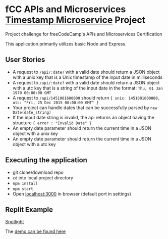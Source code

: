 # fCC APIs and Microservices [Timestamp Microservice](https://www.freecodecamp.org/learn/apis-and-microservices/apis-and-microservices-projects/timestamp-microservice) Project

Project challenge for freeCodeCamp's APIs and Microservices Certification

This application primarily utilizes basic Node and Express.

## User Stories
* A request to `/api/:date?` with a valid date should return a JSON object with a unix key that is a Unix timestamp of the input date in milliseconds
* A request to `/api/:date?` with a valid date should return a JSON object with a utc key that is a string of the input date in the format: `Thu, 01 Jan 1970 00:00:00 GMT`
* A request to `/api/1451001600000` should return `{ unix: 1451001600000, utc: "Fri, 25 Dec 2015 00:00:00 GMT" }`
* Your project can handle dates that can be successfully parsed by `new Date(date_string)`
* If the input date string is invalid, the api returns an object having the structure `{ error : "Invalid Date" }`
* An empty date parameter should return the current time in a JSON object with a unix key
* An empty date parameter should return the current time in a JSON object with a utc key

## Executing the application
* git clone/download repo
* `cd` into local project directory
* `npm install`
* `npm start`
* Open [localhost:3000](http://localhost:3000) in browser (default port in settings)

## Replit Example
[Spotlight](https://replit.com/@allemandi/fCC-Timestamp-Microservice-Project)

The [demo can be found here](https://fcc-Timestamp-Microservice-Project.allemandi.repl.co)
